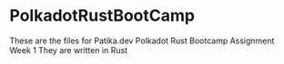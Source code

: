# PolkadotRustBootCamp
These are the files for Patika.dev Polkadot Rust Bootcamp Assignment Week 1
They are written in Rust

